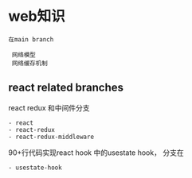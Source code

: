 # web知识 
    在main branch
    
     网络模型
     网络缓存机制
## react related branches
react redux 和中间件分支
    
    - react
    - react-redux
    - react-redux-middleware

90+行代码实现react hook 中的usestate hook， 分支在

    - usestate-hook

